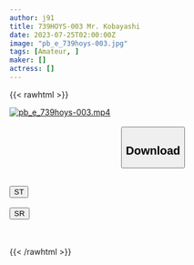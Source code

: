 ```yaml
---
author: j91
title: 739HOYS-003 Mr. Kobayashi
date: 2023-07-25T02:00:00Z
image: "pb_e_739hoys-003.jpg"
tags: [Amateur, ]
maker: []
actress: []
---
```



{{< rawhtml >}}

<div class="video" data-videoid="81MAK218mLIokPL">
    <a href="javascript:;">
        <img src="https://my.j91.asia/posts/pb_e_739hoys-003/pb_e_739hoys-003.jpg" width="WIDTH" height="HEIGHT" alt="pb_e_739hoys-003.mp4" loading="lazy">
    </a>
</div>

<script type="text/javascript" src="https://j91.asia/asset/on-demand-st.js"></script>

<br>
  <link rel="stylesheet" href="https://j91.asia/asset/bs5.css">
  
  <center>
  <button class="btn btn-primary" type="button" data-bs-toggle="collapse" data-bs-target=".multi-collapse" aria-expanded="false" aria-controls="multiCollapseExample1 multiCollapseExample2"><h2>Download</h2></button></center>
</p>
<div class="row">
  <div class="col">
    <div class="collapse multi-collapse" id="multiCollapseExample1">
      <div class="card card-body">
	      	      <br>
<div class="buttons">  
<a href="https://streamtape.to/v/81MAK218mLIokPL"><button class="btn-hover color-3"><i class="fa fa-download"></i> ST</button></a></div>
    </div>
  </div>
</div>
  <div class="col">
    <div class="collapse multi-collapse" id="multiCollapseExample2">
      <div class="card card-body">
	      <br>
<div class="buttons">
    <a href="https://streamruby.com/0g5ma03bblzp.html"><button class="btn-hover color-9"><i class="fa fa-download"></i> SR</button></a></div>
<br><br>
      </div>
    </div>
  </div>
</div>

{{< /rawhtml >}}